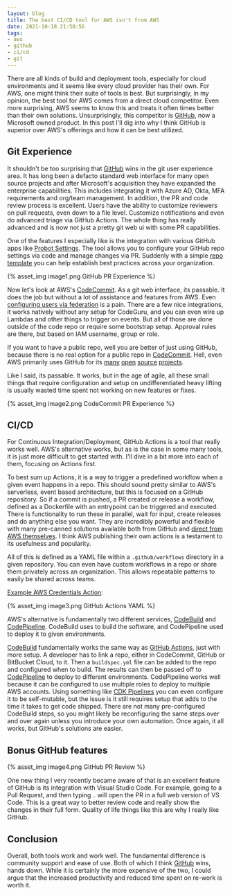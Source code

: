 ```yaml
---
layout: blog
title: The best CI/CD tool for AWS isn't from AWS
date: 2021-10-18 21:50:56
tags:
- aws
- github
- ci/cd
- git
---
```


There are all kinds of build and deployment tools, especially for cloud environments and it seems like every cloud provider has their own. For AWS, one might think their suite of tools is best. But surprisingly, in my opinion, the best tool for AWS comes from a direct cloud competitor. Even more surprising, AWS seems to know this and treats it often times better than their own solutions. Unsurprisingly, this competitor is [GitHub], now a Microsoft owned product.
In this post I'll dig into why I think GitHub is superior over AWS's offerings and how it can be best utilized.

## Git Experience

It shouldn't be too surprising that [GitHub] wins in the git user experience area. It has long been a defacto standard web interface for many open source projects and after Microsoft's acquisition they have expanded the enterprise capabilities. This includes integrating it with Azure AD, Okta, MFA requirements and org/team management. In addition, the PR and code review process is excellent. Users have the ability to customize reviewers on pull requests, even down to a file level. Customize notifications and even do advanced triage via GitHub Actions. The whole thing has really advanced and is now not just a pretty git web ui with some PR capabilities.

One of the features I especially like is the integration with various GitHub apps like [Probot Settings](https://github.com/probot/settings). The tool allows you to configure your GitHub repo settings via code and manage changes via PR. Suddenly with a simple [repo template](https://docs.github.com/en/repositories/creating-and-managing-repositories/creating-a-template-repository) you can help establish best practices across your organization.

{% asset_img image1.png GitHub PR Experience %}

Now let's look at AWS's [CodeCommit]. As a git web interface, its passable. It does the job but without a lot of assistance and features from AWS. Even [configuring users via federation](https://docs.aws.amazon.com/IAM/latest/UserGuide/id_credentials_ssh-keys.html#access-keys-code-commit) is a pain. There are a few nice integrations, it works natively without any setup for CodeGuru, and you can even wire up Lambdas and other things to trigger on events. But all of those are done outside of the code repo or require some bootstrap setup. Approval rules are there, but based on IAM username, group or role.

If you want to have a public repo, well you are better of just using GitHub, because there is no real option for a public repo in [CodeCommit]. Hell, even AWS primarily uses GitHub for its [many](https://github.com/aws/) [open](https://github.com/aws-cloudformation) [source](https://github.com/awsdocs) [projects](https://github.com/aws-samples).

Like I said, its passable. It works, but in the age of agile, all these small things that require configuration and setup on undifferentiated heavy lifting is usually wasted time spent not working on new features or fixes.

{% asset_img image2.png CodeCommit PR Experience %}

## CI/CD

For Continuous Integration/Deployment, GitHub Actions is a tool that really works well. AWS's alternative works, but as is the case in some many tools, it is just more difficult to get started with. I'll dive in a bit more into each of them, focusing on Actions first.

To best sum up Actions, it is a way to trigger a predefined workflow when a given event happens in a repo. This should sound pretty similar to AWS's serverless, event based architecture, but this is focused on a GitHub repository. So if a commit is pushed, a PR created or release a workflow, defined as a Dockerfile with an entrypoint can be triggered and executed. There is functionality to run these in parallel, wait for input, create releases and do anything else you want. They are incredibly powerful and flexible with many pre-canned solutions available both from GitHub and [direct from AWS themselves](https://github.com/aws-actions). I think AWS publishing their own actions is a testament to its usefulness and popularity.

All of this is defined as a YAML file within a `.github/workflows` directory in a given repository. You can even have custom workflows in a repo or share them privately across an organization. This allows repeatable patterns to easily be shared across teams.

[Example AWS Credentials Action](https://github.com/aws-actions/configure-aws-credentials):

{% asset_img image3.png GitHub Actions YAML %}

AWS's alternative is fundamentally two different services, [CodeBuild] and [CodePipeline]. CodeBuild uses to build the software, and CodePipeline used to deploy it to given environments.

[CodeBuild] fundamentally works the same way as [GitHub Actions], just with more setup. A developer has to link a repo, either in CodeCommit, GitHub or BitBucket Cloud, to it. Then a `buildspec.yml` file can be added to the repo and configured when to build. The results can then be passed off to [CodePipeline] to deploy to different environments. CodePipeline works well because it can be configured to use multiple roles to deploy to multiple AWS accounts. Using something like [CDK Pipelines] you can even configure it to be self-mutable, but the issue is it still requires setup that adds to the time it takes to get code shipped. There are not many pre-configured CodeBuild steps, so you might likely be reconfiguring the same steps over and over again unless you introduce your own automation. Once again, it all works, but GitHub's solutions are easier.

## Bonus GitHub features

{% asset_img image4.png GitHub PR Review %}


One new thing I very recently became aware of that is an excellent feature of GitHub is its integration with Visual Studio Code. For example, going to a Pull Request, and then typing `.` will open the PR in a full web version of VS Code. This is a great way to better review code and really show the changes in their full form. Quality of life things like this are why I really like GitHub.



## Conclusion

Overall, both tools work and work well. The fundamental difference is community support and ease of use. Both of which I think [GitHub] wins, hands down. While it is certainly the more expensive of the two, I could argue that the increased productivity and reduced time spent on re-work is worth it.

[GitHub]: https://github.com
[CodeCommit]: https://aws.amazon.com/codecommit/
[GitHub Actions]: https://github.com/features/actions
[CodeBuild]: https://aws.amazon.com/codebuild/
[CodePipeline]: https://aws.amazon.com/codepipeline/
[CDK Pipelines]: https://aws.amazon.com/blogs/developer/cdk-pipelines-continuous-delivery-for-aws-cdk-applications/
